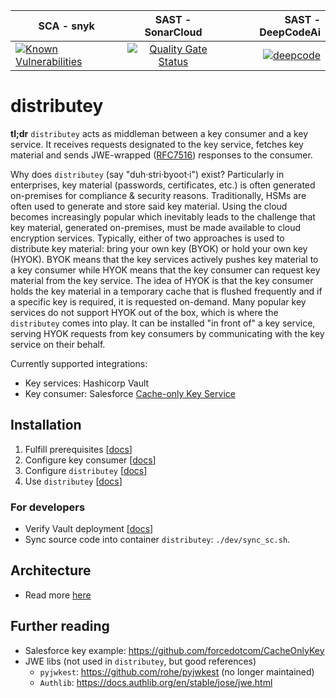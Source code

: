 | SCA - snyk | SAST - SonarCloud | SAST - DeepCodeAi |
| ------------- |:-------------:| -----:|
| [![Known Vulnerabilities](https://snyk.io/test/github/p15r/distributey/badge.svg)](https://snyk.io/test/github/p15r/distributey) |  [![Quality Gate Status](https://sonarcloud.io/api/project_badges/measure?project=p15r_distributey&metric=alert_status)](https://sonarcloud.io/dashboard?id=p15r_distributey) | [![deepcode](https://www.deepcode.ai/api/gh/badge?key=eyJhbGciOiJIUzI1NiIsInR5cCI6IkpXVCJ9.eyJwbGF0Zm9ybTEiOiJnaCIsIm93bmVyMSI6InAxNXIiLCJyZXBvMSI6IkhZT0stV3JhcHBlciIsImluY2x1ZGVMaW50IjpmYWxzZSwiYXV0aG9ySWQiOjIzNDgyLCJpYXQiOjE2MDE4MzYyMzh9.e7JvLeaIRNHYKuncpEPzBC6qYibCS46Lj3AG4sRAqmQ)](https://www.deepcode.ai/app/gh/p15r/distributey/_/dashboard?utm_content=gh%2Fp15r%2Fdistributey) |

# distributey
**tl;dr** `distributey` acts as middleman between a key consumer and a key service. It receives requests designated to the key service, fetches key material and sends JWE-wrapped ([RFC7516](https://tools.ietf.org/html/rfc7516)) responses to the consumer.

Why does `distributey` (say "duh·stri·byoot·i") exist? Particularly in enterprises, key material (passwords, certificates, etc.) is often generated on-premises for compliance & security reasons. Traditionally, HSMs are often used to generate and store said key material. Using the cloud becomes increasingly popular which inevitably leads to the challenge that key material, generated on-premises, must be made available to cloud encryption services. Typically, either of two approaches is used to distribute key material: bring your own key (BYOK) or hold your own key (HYOK). BYOK means that the key services actively pushes key material to a key consumer while HYOK means that the key consumer can request key material from the key service. The idea of HYOK is that the key consumer holds the key material in a temporary cache that is flushed frequently and if a specific key is required, it is requested on-demand. Many popular key services do not support HYOK out of the box, which is where the `distributey` comes into play. It can be installed "in front of" a key service, serving HYOK requests from key consumers by communicating with the key service on their behalf.

Currently supported integrations:
- Key services: Hashicorp Vault
- Key consumer: Salesforce [Cache-only Key Service](https://help.salesforce.com/articleView?id=security_pe_byok_cache.htm&type=5)

## Installation
1. Fulfill prerequisites [[docs](docs/prerequisites.md)]
2. Configure key consumer [[docs](docs/key_consumer_setup.md)]
3. Configure `distributey`  [[docs](docs/distributey_.md)]
4. Use `distributey` [[docs](docs/usage.md)]


### For developers
- Verify Vault deployment [[docs](docs/vault.md)]
- Sync source code into container `distributey`: `./dev/sync_sc.sh`.

## Architecture
- Read more [here](docs/architecture.md)

## Further reading
- Salesforce key  example: https://github.com/forcedotcom/CacheOnlyKey
- JWE libs (not used in `distributey`, but good references)
  - `pyjwkest`: https://github.com/rohe/pyjwkest (no longer maintained)
  - `Authlib`: https://docs.authlib.org/en/stable/jose/jwe.html
